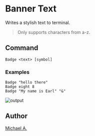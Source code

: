 # Banner Text
Writes a stylish text to terminal.  
> Only supports characters from a-z.  

## Command
`Badge <text> [symbol]` 

### Examples
`Badge "hello there"`    
`Badge eight 8`  
`Badge "My name is Earl" "&"`      

![output](https://cloud.githubusercontent.com/assets/16080581/19627808/2345460c-9950-11e6-8cbd-72e863fda435.png)

## Author

[Michael A.](https://se.linkedin.com/in/michaelabebaw)
